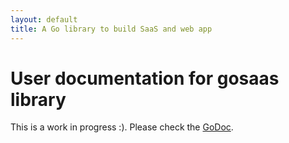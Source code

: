 ```yaml
---
layout: default
title: A Go library to build SaaS and web app
---
```


# User documentation for **gosaas** library

This is a work in progress :). Please check the 
[GoDoc](https://godoc.org/github.com/moovweb/gosass).


